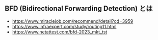 ## BFD (Bidirectional Forwarding Detection) とは
- https://www.miraclejob.com/recommend/detail?cd=3959
- https://www.infraexpert.com/study/routing11.html
- https://www.netattest.com/bfd-2023_mkt_tst